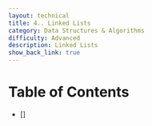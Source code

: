 ```yaml
---
layout: technical
title: 4.. Linked Lists
category: Data Structures & Algorithms
difficulty: Advanced
description: Linked Lists
show_back_link: true
---
```


# Table of Contents
- []